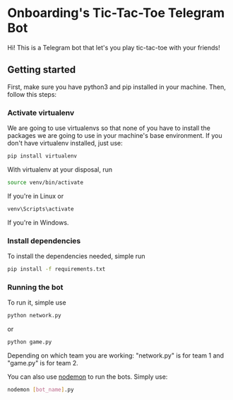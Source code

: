 # Onboarding's Tic-Tac-Toe Telegram Bot

Hi! This is a Telegram bot that let's you play tic-tac-toe with your friends!

## Getting started

First, make sure you have python3 and pip installed in your machine. Then, follow this steps:

### Activate virtualenv

We are going to use virtualenvs so that none of you have to install the packages we are going to use in your machine's base environment. If you don't have virtualenv installed, just use:

``` bash
pip install virtualenv
```

With virtualenv at your disposal, run

``` bash
source venv/bin/activate
```

If you're in Linux or 

``` bash
venv\Scripts\activate
```

If you're in Windows.

### Install dependencies

To install the dependencies needed, simple run

``` bash
pip install -f requirements.txt
```

### Running the bot

To run it, simple use

``` bash
python network.py
```

or

``` bash
python game.py
```

Depending on which team you are working: "network.py" is for team 1 and "game.py" is for team 2.

You can also use [nodemon](https://www.npmjs.com/package/nodemon "Nodemon's Homepage") to run the bots. Simply use:

``` bash
nodemon [bot_name].py
```
